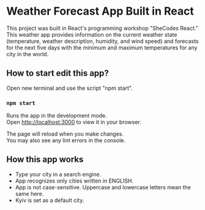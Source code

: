 # Weather Forecast App Built in React

This project was built in React's programming workshop "SheCodes React." \
This weather app provides information on the current weather state (temperature, weather description, humidity, and wind speed) and forecasts for the next five days with the minimum and maximum temperatures for any city in the world.

## How to start edit this app?

Open new terminal and use the script "npm start".

### `npm start`

Runs the app in the development mode.\
Open [http://localhost:3000](http://localhost:3000) to view it in your browser.

The page will reload when you make changes.\
You may also see any lint errors in the console.

## How this app works

- Type your city in a search engine.
- App recognizes only cities written in ENGLISH.
- App is not case-sensitive. Uppercase and lowercase letters mean the same here.
- Kyiv is set as a default city.
